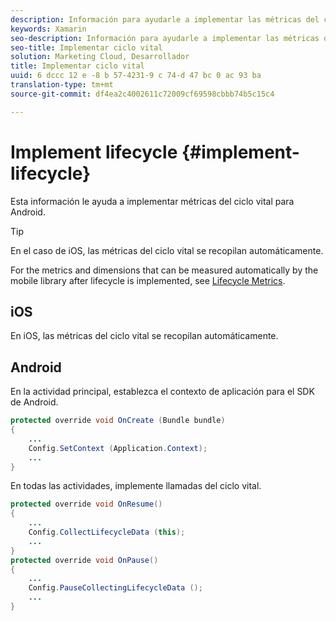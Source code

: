 ```yaml
---
description: Información para ayudarle a implementar las métricas del ciclo vital para Android. En el caso de iOS, las métricas del ciclo vital se recopilan automáticamente.
keywords: Xamarin
seo-description: Información para ayudarle a implementar las métricas del ciclo vital para Android. En el caso de iOS, las métricas del ciclo vital se recopilan automáticamente.
seo-title: Implementar ciclo vital
solution: Marketing Cloud, Desarrollador
title: Implementar ciclo vital
uuid: 6 dccc 12 e -8 b 57-4231-9 c 74-d 47 bc 0 ac 93 ba
translation-type: tm+mt
source-git-commit: df4ea2c4002611c72009cf69598cbbb74b5c15c4

---
```



# Implement lifecycle {#implement-lifecycle}

Esta información le ayuda a implementar métricas del ciclo vital para Android.

>[!TIP]
>
>En el caso de iOS, las métricas del ciclo vital se recopilan automáticamente.

For the metrics and dimensions that can be measured automatically by the mobile library after lifecycle is implemented, see [Lifecycle Metrics](/help/ios/metrics.md).

## iOS

En iOS, las métricas del ciclo vital se recopilan automáticamente.

## Android

En la actividad principal, establezca el contexto de aplicación para el SDK de Android.

```java
protected override void OnCreate (Bundle bundle) 
{
    ... 
    Config.SetContext (Application.Context); 
    ... 
}
```

En todas las actividades, implemente llamadas del ciclo vital.

```java
protected override void OnResume()
{
    ...
    Config.CollectLifecycleData (this);
    ...
}
protected override void OnPause() 
{
    ...
    Config.PauseCollectingLifecycleData ();
    ...
}
```
